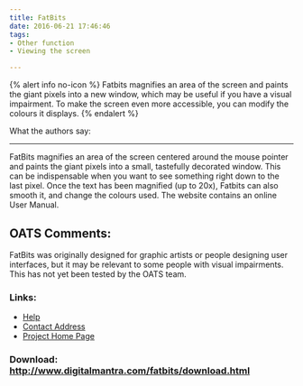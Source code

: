 ```yaml
---
title: FatBits
date: 2016-06-21 17:46:46
tags: 
- Other function
- Viewing the screen

---
```


{% alert info no-icon %}
Fatbits magnifies an area of the screen and paints the giant pixels into a new window, which may be useful if you have a visual impairment. To make the screen even more accessible, you can modify the colours it displays.
{% endalert %}

<!-- more -->

What the authors say:  

------------------------

FatBits magnifies an area of the screen centered around the mouse pointer and paints the giant pixels into a small, tastefully decorated window. This can be indispensable when you want to see something right down to the last pixel. Once the text has been magnified (up to 20x), Fatbits can also smooth it, and change the colours used. The website contains an online User Manual.

OATS Comments:
--------------

FatBits was originally designed for graphic artists or people designing user interfaces, but it may be relevant to some people with visual impairments.  This has not yet been tested by the OATS team.

### Links:
- <a href="http://www.oatsoft.org/Software/FatBits/help">Help</a>
- <a href="mailto:fatbits@digitalmantra.com">Contact Address</a>
- <a href="http://www.digitalmantra.com/fatbits/whatis.html">Project Home Page</a>

### Download: http://www.digitalmantra.com/fatbits/download.html 